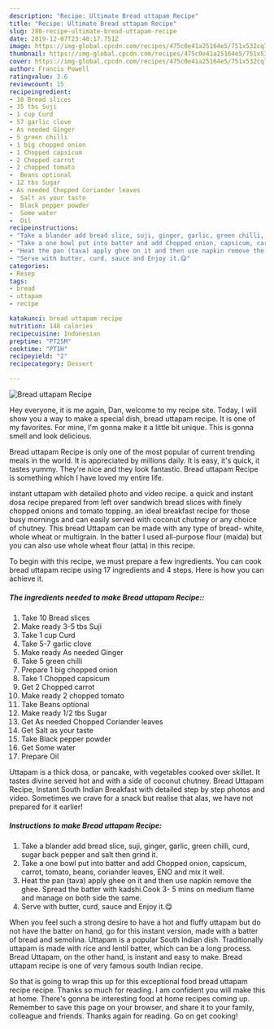 ```yaml
---
description: "Recipe: Ultimate Bread uttapam Recipe"
title: "Recipe: Ultimate Bread uttapam Recipe"
slug: 280-recipe-ultimate-bread-uttapam-recipe
date: 2019-12-07T23:40:17.751Z
image: https://img-global.cpcdn.com/recipes/475c0e41a25164e5/751x532cq70/bread-uttapam-recipe-recipe-main-photo.jpg
thumbnail: https://img-global.cpcdn.com/recipes/475c0e41a25164e5/751x532cq70/bread-uttapam-recipe-recipe-main-photo.jpg
cover: https://img-global.cpcdn.com/recipes/475c0e41a25164e5/751x532cq70/bread-uttapam-recipe-recipe-main-photo.jpg
author: Francis Powell
ratingvalue: 3.6
reviewcount: 15
recipeingredient:
- 10 Bread slices
- 35 tbs Suji
- 1 cup Curd
- 57 garlic clove
- As needed Ginger
- 5 green chilli
- 1 big chopped onion
- 1 Chopped capsicum
- 2 Chopped carrot
- 2 chopped tomato
-  Beans optional
- 12 tbs Sugar
- As needed Chopped Coriander leaves
-  Salt as your taste
-  Black pepper powder
-  Some water
-  Oil
recipeinstructions:
- "Take a blander add bread slice, suji, ginger, garlic, green chilli, curd, sugar back pepper and salt then grind it."
- "Take a one bowl put into batter and add Chopped onion, capsicum, carrot, tomato, beans, coriander leaves, ENO and mix it well."
- "Heat the pan (tava) apply ghee on it and then use napkin remove the ghee. Spread the batter with kadshi.Cook 3- 5 mins on medium flame and manage on both side the same."
- "Serve with butter, curd, sauce and Enjoy it.😋"
categories:
- Resep
tags:
- bread
- uttapam
- recipe

katakunci: bread uttapam recipe
nutrition: 148 calories
recipecuisine: Indonesian
preptime: "PT25M"
cooktime: "PT1H"
recipeyield: "2"
recipecategory: Dessert

---
```



![Bread uttapam Recipe](https://img-global.cpcdn.com/recipes/475c0e41a25164e5/751x532cq70/bread-uttapam-recipe-recipe-main-photo.jpg)

Hey everyone, it is me again, Dan, welcome to my recipe site. Today, I will show you a way to make a special dish, bread uttapam recipe. It is one of my favorites. For mine, I'm gonna make it a little bit unique. This is gonna smell and look delicious.

Bread uttapam Recipe is only one of the most popular of current trending meals in the world. It is appreciated by millions daily. It is easy, it's quick, it tastes yummy. They're nice and they look fantastic. Bread uttapam Recipe is something which I have loved my entire life.

instant uttapam with detailed photo and video recipe. a quick and instant dosa recipe prepared from left over sandwich bread slices with finely chopped onions and tomato topping. an ideal breakfast recipe for those busy mornings and can easily served with coconut chutney or any choice of chutney. This bread Uttapam can be made with any type of bread- white, whole wheat or multigrain. In the batter I used all-purpose flour (maida) but you can also use whole wheat flour (atta) in this recipe.


To begin with this recipe, we must prepare a few ingredients. You can cook bread uttapam recipe using 17 ingredients and 4 steps. Here is how you can achieve it.

##### The ingredients needed to make Bread uttapam Recipe::

1. Take 10 Bread slices
1. Make ready 3-5 tbs Suji
1. Take 1 cup Curd
1. Take 5-7 garlic clove
1. Make ready As needed Ginger
1. Take 5 green chilli
1. Prepare 1 big chopped onion
1. Take 1 Chopped capsicum
1. Get 2 Chopped carrot
1. Make ready 2 chopped tomato
1. Take  Beans optional
1. Make ready 1/2 tbs Sugar
1. Get As needed Chopped Coriander leaves
1. Get  Salt as your taste
1. Take  Black pepper powder
1. Get  Some water
1. Prepare  Oil


Uttapam is a thick dosa, or pancake, with vegetables cooked over skillet. It tastes divine served hot and with a side of coconut chutney. Bread Uttapam Recipe, Instant South Indian Breakfast with detailed step by step photos and video. Sometimes we crave for a snack but realise that alas, we have not prepared for it earlier! 

##### Instructions to make Bread uttapam Recipe:

1. Take a blander add bread slice, suji, ginger, garlic, green chilli, curd, sugar back pepper and salt then grind it.
1. Take a one bowl put into batter and add Chopped onion, capsicum, carrot, tomato, beans, coriander leaves, ENO and mix it well.
1. Heat the pan (tava) apply ghee on it and then use napkin remove the ghee. Spread the batter with kadshi.Cook 3- 5 mins on medium flame and manage on both side the same.
1. Serve with butter, curd, sauce and Enjoy it.😋


When you feel such a strong desire to have a hot and fluffy uttapam but do not have the batter on hand, go for this instant version, made with a batter of bread and semolina. Uttapam is a popular South Indian dish. Traditionally uttapam is made with rice and lentil batter, which can be a long process. Bread Uttapam, on the other hand, is instant and easy to make. Bread uttapam recipe is one of very famous south Indian recipe. 

So that is going to wrap this up for this exceptional food bread uttapam recipe recipe. Thanks so much for reading. I am confident you will make this at home. There's gonna be interesting food at home recipes coming up. Remember to save this page on your browser, and share it to your family, colleague and friends. Thanks again for reading. Go on get cooking!
